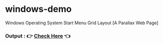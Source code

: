 # windows-demo
Windows Operating System Start Menu Grid Layout [A Parallax Web Page]

### Output : 👉 [Check Here](https://vasu-windows-demo.netlify.app/) 👈

